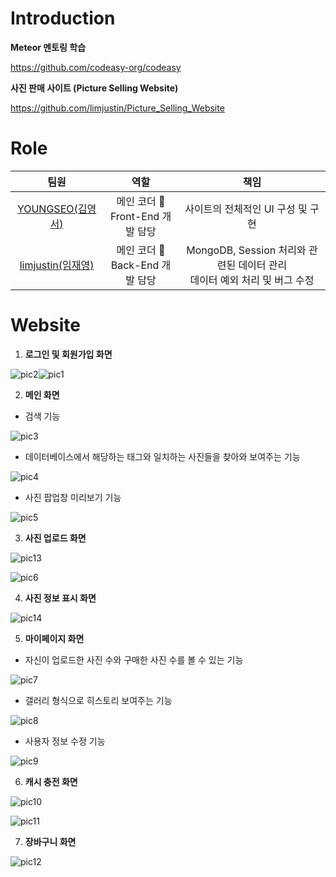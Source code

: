 # Introduction

**Meteor 멘토링 학습**

https://github.com/codeasy-org/codeasy

**사진 판매 사이트 (Picture Selling Website)**

https://github.com/limjustin/Picture_Selling_Website



# Role

|                        팀원                         |                     역할                     |                             책임                             |
| :-------------------------------------------------: | :------------------------------------------: | :----------------------------------------------------------: |
| [YOUNGSEO(김영서)](https://github.com/youngseo0526) | 메인 코더 &#128081;<br/> Front-End 개발 담당 |              사이트의 전체적인 UI 구성 및 구현               |
|  [limjustin(임재영)](https://github.com/limjustin)  |  메인 코더 &#128081;<br/>Back-End 개발 담당  | MongoDB, Session 처리와 관련된 데이터 관리<br/>데이터 예외 처리 및 버그 수정 |



# Website

1. **로그인 및 회원가입 화면**

![pic2](C:\Users\user\Desktop\pic2.png)![pic1](C:\Users\user\Desktop\pic1.png)

2. **메인 화면**

- 검색 기능

![pic3](C:\Users\user\Desktop\pic3.png)

- 데이터베이스에서 해당하는 태그와 일치하는 사진들을 찾아와 보여주는 기능

![pic4](C:\Users\user\Desktop\pic4.png)

- 사진 팝업창 미리보기 기능

![pic5](C:\Users\user\Desktop\pic5.png)

3. **사진 업로드 화면**

![pic13](C:\Users\user\Desktop\pic13.png)

![pic6](C:\Users\user\Desktop\pic6.png)

4. **사진 정보 표시 화면**

![pic14](C:\Users\user\Desktop\pic14.png)

5. **마이페이지 화면**

- 자신이 업로드한 사진 수와 구매한 사진 수를 볼 수 있는 기능

![pic7](C:\Users\user\Desktop\pic7.png)

- 갤러리 형식으로 히스토리 보여주는 기능

![pic8](C:\Users\user\Desktop\pic8.png)

- 사용자 정보 수정 기능

![pic9](C:\Users\user\Desktop\pic9.png)

6. **캐시 충전 화면**

![pic10](C:\Users\user\Desktop\pic10.png)

![pic11](C:\Users\user\Desktop\pic11.png)

7. **장바구니 화면**

![pic12](C:\Users\user\Desktop\pic12.png)

